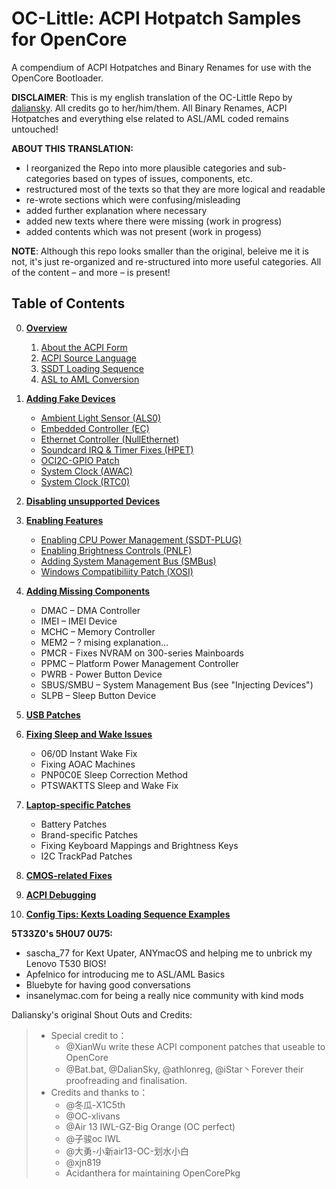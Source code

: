 # OC-Little: ACPI Hotpatch Samples for OpenCore

A compendium of ACPI Hotpatches and Binary Renames for use with the OpenCore Bootloader.

**DISCLAIMER**: This is my english translation of the OC-Little Repo by [daliansky](https://github.com/daliansky/OC-little). All credits go to her/him/them. All Binary Renames, ACPI Hotpatches and everything else related to ASL/AML coded remains untouched!

**ABOUT THIS TRANSLATION:**

- I reorganized the Repo into more plausible categories and sub-categories based on types of issues, components, etc.
- restructured most of the texts so that they are more logical and readable
- re-wrote sections which were confusing/misleading
- added further explanation where necessary
- added new texts where there were missing (work in progress)
- added contents which was not present (work in progess)

**NOTE**: Although this repo looks smaller than the original, beleive me it is not, it's just re-organized and re-structured into more useful categories. All of the content – and more – is present!

## Table of Contents

0. [**Overview**](https://github.com/5T33Z0/OC-Little-Translated/tree/main/00.%20Overview)
   1. [About the ACPI Form](https://github.com/5T33Z0/OC-Little-Translated/tree/main/00.%20Overview/i%20About%20the%20ACPI%20Form)
   2. [ACPI Source Language](https://github.com/5T33Z0/OC-Little-Translated/tree/main/00.%20Overview/ii%20ASL%20Syntax%20Basics)
   3. [SSDT Loading Sequence](https://github.com/5T33Z0/OC-Little-Translated/tree/main/00.%20Overview/iii%20SSDT%20Loading%20Sequence)
   4. [ASL to AML Conversion](https://github.com/5T33Z0/OC-Little-Translated/tree/main/00.%20Overview/iv%20ASL%20to%20AML%20Conversion)

1. [**Adding Fake Devices**](https://github.com/5T33Z0/OC-Little-Translated/tree/main/01.%20Adding%20Fake%20Devices)
	* [Ambient Light Sensor (ALS0)](https://github.com/5T33Z0/OC-Little-Translated/tree/main/01.%20Adding%20Fake%20Devices/Ambient%20Light%20Sensor%20(ALS0))
	* [Embedded Controller (EC)](https://github.com/5T33Z0/OC-Little-Translated/tree/main/01.%20Adding%20Fake%20Devices)
	* [Ethernet Controller (NullEthernet)](https://github.com/5T33Z0/OC-Little-Translated/tree/main/01.%20Adding%20Fake%20Devices/Ethernet%20Controller%20(LAN))
	* [Soundcard IRQ & Timer Fixes (HPET)](https://github.com/5T33Z0/OC-Little-Translated/tree/main/01.%20Adding%20Fake%20Devices/IRQ%20and%20Timer%20Fix%20(HPET))
	* [OCI2C-GPIO Patch](https://github.com/5T33Z0/OC-Little-Translated/tree/main/01.%20Adding%20Fake%20Devices/OCI2C-GPIO%20Patch)
	* [System Clock (AWAC)](https://github.com/5T33Z0/OC-Little-Translated/tree/main/01.%20Adding%20Fake%20Devices/System%20Clock%20(AWAC))
	* [System Clock (RTC0)](https://github.com/5T33Z0/OC-Little-Translated/tree/main/01.%20Adding%20Fake%20Devices/System%20Clock%20(RTC0))

2. [**Disabling unsupported Devices**](https://github.com/5T33Z0/OC-Little-Translated/tree/main/02.%20Disabling%20unsupported%20devices)

3. [**Enabling Features**](https://github.com/5T33Z0/OC-Little-Translated/tree/main/03.%20Enabling%20Features)
	- [Enabling CPU Power Management (SSDT-PLUG)](https://github.com/5T33Z0/OC-Little-Translated/tree/main/03.%20Enabling%20Features/How%20to%20enabe%20CPU%20Power%20Management%20(SSDT-PLUG))
	- [Enabling Brightness Controls (PNLF)](https://github.com/5T33Z0/OC-Little-Translated/tree/main/03.%20Enabling%20Features/How%20to%20enable%20Brightness%20Controls%20(PNLF))
	- [Adding System Management Bus (SMBus)](https://github.com/5T33Z0/OC-Little-Translated/tree/main/03.%20Enabling%20Features/How%20to%20enabel%20System%20Management%20Bus%20(SMBus))
	- [Windows Compatibiliity Patch (XOSI)](https://github.com/5T33Z0/OC-Little-Translated/tree/main/03.%20Enabling%20Features/Windows%20Compatibiliity%20Patch%20(XOSI))

4. [**Adding Missing Components**](https://github.com/5T33Z0/OC-Little-Translated/tree/main/04.%20Adding%20missing%20components)
	- DMAC – DMA Controller
	- IMEI – IMEI Device
	- MCHC – Memory Controller
	- MEM2 – ? mising explanation…
	- PMCR - Fixes NVRAM on 300-series Mainboards
	- PPMC – Platform Power Management Controller
	- PWRB - Power Button Device
	- SBUS/SMBU – System Management Bus (see "Injecting Devices")
	- SLPB – Sleep Button Device

5. [**USB Patches**](https://github.com/5T33Z0/OC-Little-Translated/tree/main/05.%20USB%20Fixes)

6. [**Fixing Sleep and Wake Issues**](https://github.com/5T33Z0/OC-Little-Translated/tree/main/06.%20Fixing%20Sleep%20and%20Wake%20Issues)
	- 06/0D Instant Wake Fix
	- Fixing AOAC Machines
	- PNP0C0E Sleep Correction Method
	- PTSWAKTTS Sleep and Wake Fix

7. [**Laptop-specific Patches**](https://github.com/5T33Z0/OC-Little-Translated/tree/main/07.%20Laptop-specific%20Patches)
	- Battery Patches
	- Brand-specific Patches
	- Fixing Keyboard Mappings and Brightness Keys
	- I2C TrackPad Patches

8. [**CMOS-related Fixes**](https://github.com/5T33Z0/OC-Little-Translated/tree/main/08.%20CMOS-related%20Fixes)

9. [**ACPI Debugging**](https://github.com/5T33Z0/OC-Little-Translated/tree/main/09.%20ACPI%20Debugging)

10. [**Config Tips: Kexts Loading Sequence Examples**](https://github.com/5T33Z0/OC-Little-Translated/tree/main/Config%20Tips:%20Kexts%20Loading%20Sequence%20Examples)

**5T33Z0's 5H0U7 0U75:**

- sascha_77 for Kext Upater, ANYmacOS and helping me to unbrick my Lenovo T530 BIOS!
- Apfelnico for introducing me to ASL/AML Basics
- Bluebyte for having good conversations
- insanelymac.com for being a really nice community with kind mods

Daliansky's original Shout Outs and Credits:

> - Special credit to：
> 	- @XianWu write these ACPI component patches that useable to OpenCore
> 	- @Bat.bat, @DalianSky, @athlonreg, @iStar丶Forever their proofreading and finalisation.
> - Credits and thanks to：
> 	-  @冬瓜-X1C5th
> 	- @OC-xlivans
> 	- @Air 13 IWL-GZ-Big Orange (OC perfect)
> 	- @子骏oc IWL
>    - @大勇-小新air13-OC-划水小白
>    - @xjn819
>    - Acidanthera for maintaining OpenCorePkg
